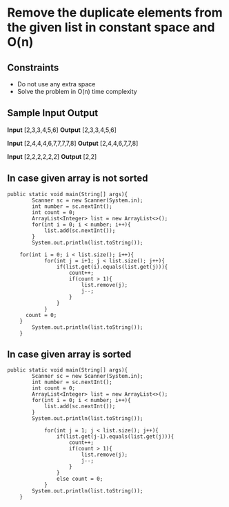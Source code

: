 # Remove the duplicate elements from the given list in constant space and O(n)

## Constraints
* Do not use any extra space
* Solve the problem in O(n) time complexity

## Sample Input Output

**Input**
[2,3,3,4,5,6]
**Output**
[2,3,3,4,5,6]

**Input**
[2,4,4,4,6,7,7,7,7,8]
**Output**
[2,4,4,6,7,7,8]

**Input**
[2,2,2,2,2,2]
**Output**
[2,2]


## In case given array is not sorted
```
public static void main(String[] args){
		Scanner sc = new Scanner(System.in);
		int number = sc.nextInt();
		int count = 0;
		ArrayList<Integer> list = new ArrayList<>();
		for(int i = 0; i < number; i++){
			list.add(sc.nextInt());
		}
		System.out.println(list.toString());
		
    for(int i = 0; i < list.size(); i++){
			for(int j = i+1; j < list.size(); j++){
				if(list.get(i).equals(list.get(j))){
					count++;
					if(count > 1){
						list.remove(j);
						j--;
					}
				}
			}
      count = 0;
    }
		System.out.println(list.toString());
	}
```

## In case given array is sorted
```
public static void main(String[] args){
		Scanner sc = new Scanner(System.in);
		int number = sc.nextInt();
		int count = 0;
		ArrayList<Integer> list = new ArrayList<>();
		for(int i = 0; i < number; i++){
			list.add(sc.nextInt());
		}
		System.out.println(list.toString());
		
			for(int j = 1; j < list.size(); j++){
				if(list.get(j-1).equals(list.get(j))){
					count++;
					if(count > 1){
						list.remove(j);
						j--;
					}
				}
				else count = 0;
			}
		System.out.println(list.toString());
	}
```
